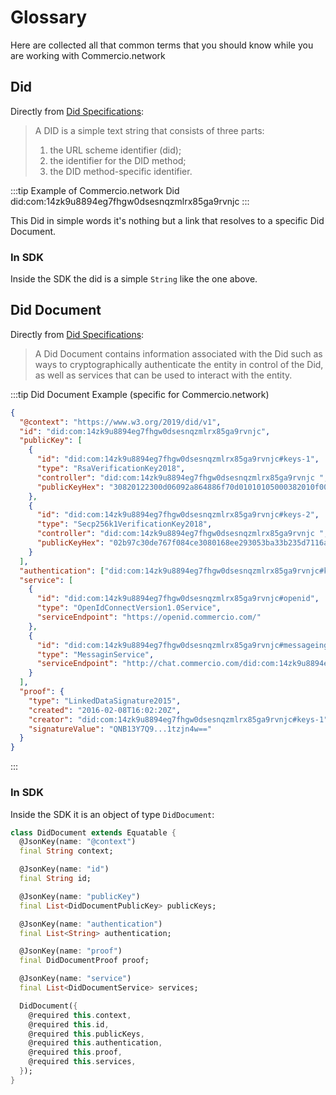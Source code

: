 # Glossary
Here are collected all that common terms that you should know while you are working with Commercio.network

## Did 
Directly from [Did Specifications](https://w3c.github.io/did-core/):
> A DID is a simple text string that consists of three parts: 
> 1) the URL scheme identifier (did); 
> 2) the identifier for the DID method;
> 3) the DID method-specific identifier.

:::tip Example of Commercio.network Did
did:com:14zk9u8894eg7fhgw0dsesnqzmlrx85ga9rvnjc
:::

This Did in simple words it's nothing but a link that resolves to a specific Did Document.

### In SDK
Inside the SDK the did is a simple `String` like the one above.

## Did Document 
Directly from [Did Specifications](https://w3c.github.io/did-core/):
>A Did Document contains information associated with the Did such as ways to 
 cryptographically authenticate the entity in control of the Did, 
 as well as services that can be used to interact with the entity.

:::tip Did Document Example (specific for Commercio.network)
```json
{
  "@context": "https://www.w3.org/2019/did/v1",
  "id": "did:com:14zk9u8894eg7fhgw0dsesnqzmlrx85ga9rvnjc",
  "publicKey": [
    {
      "id": "did:com:14zk9u8894eg7fhgw0dsesnqzmlrx85ga9rvnjc#keys-1",
      "type": "RsaVerificationKey2018",
      "controller": "did:com:14zk9u8894eg7fhgw0dsesnqzmlrx85ga9rvnjc ",
      "publicKeyHex": "30820122300d06092a864886f70d01010105000382010f003082010a0282010100"
    },
    {
      "id": "did:com:14zk9u8894eg7fhgw0dsesnqzmlrx85ga9rvnjc#keys-2",
      "type": "Secp256k1VerificationKey2018",
      "controller": "did:com:14zk9u8894eg7fhgw0dsesnqzmlrx85ga9rvnjc ",
      "publicKeyHex": "02b97c30de767f084ce3080168ee293053ba33b235d7116a3263d29f1450936b71"
    }
  ],
  "authentication": ["did:com:14zk9u8894eg7fhgw0dsesnqzmlrx85ga9rvnjc#keys-1"],
  "service": [
    {
      "id": "did:com:14zk9u8894eg7fhgw0dsesnqzmlrx85ga9rvnjc#openid",
      "type": "OpenIdConnectVersion1.0Service",
      "serviceEndpoint": "https://openid.commercio.com/"
    },
    {
      "id": "did:com:14zk9u8894eg7fhgw0dsesnqzmlrx85ga9rvnjc#messageing",
      "type": "MessaginService",
      "serviceEndpoint": "http://chat.commercio.com/did:com:14zk9u8894eg7fhgw0dsesnqzmlrx85ga9rvnjc"
    }
  ],
  "proof": {
    "type": "LinkedDataSignature2015",
    "created": "2016-02-08T16:02:20Z",
    "creator": "did:com:14zk9u8894eg7fhgw0dsesnqzmlrx85ga9rvnjc#keys-1",
    "signatureValue": "QNB13Y7Q9...1tzjn4w=="
  }
}
```
:::
### In SDK
Inside the SDK it is an object of type `DidDocument`:  
```dart
class DidDocument extends Equatable {
  @JsonKey(name: "@context")
  final String context;

  @JsonKey(name: "id")
  final String id;

  @JsonKey(name: "publicKey")
  final List<DidDocumentPublicKey> publicKeys;

  @JsonKey(name: "authentication")
  final List<String> authentication;

  @JsonKey(name: "proof")
  final DidDocumentProof proof;

  @JsonKey(name: "service")
  final List<DidDocumentService> services;

  DidDocument({
    @required this.context,
    @required this.id,
    @required this.publicKeys,
    @required this.authentication,
    @required this.proof,
    @required this.services,
  });
}
```

